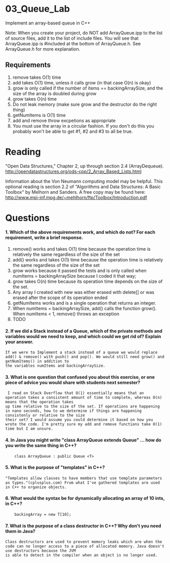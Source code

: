 03_Queue_Lab
============

Implement an array-based queue in C++

Note: When you create your project, do NOT add ArrayQueue.ipp to the list of source files, add it to the list of include files. You will see that ArrayQueue.ipp is #included at the bottom of ArrayQueue.h. See ArrayQueue.h for more explanation.

Requirements
------------

1. remove takes O(1) time
2. add takes O(1) time, unless it calls grow (in that case O(n) is okay)
3. grow is only called if the number of items == backingArraySize, and the size of the array is doubled during grow
4. grow takes O(n) time
5. Do not leak memory (make sure grow and the destructor do the right thing)
6. getNumItems is O(1) time
7. add and remove throw excpetions as appropriate
8. You must use the array in a circular fashion. If you don't do this you probably won't be able to get #1, #2 and #3 to all be true.

Reading
=======
"Open Data Structures," Chapter 2, up through section 2.4 (ArrayDequeue). http://opendatastructures.org/ods-cpp/2_Array_Based_Lists.html

Information about the Von Neumann computing model may be helpful. This optional reading is section 2.2 of "Algorithms and Data Structures: A Basic Toolbox" by Melhorn and Sanders. A free copy may be found here: http://www.mpi-inf.mpg.de/~mehlhorn/ftp/Toolbox/Introduction.pdf

Questions
=========

#### 1. Which of the above requirements work, and which do not? For each requirement, write a brief response.

1. remove() works and takes O(1) time because the operation time is relatively the same regardless of the size of the set
2. add() works and takes O(1) time because the operation time is relatively the same regardless of the size of the set
3. grow works because it passed the tests and is only called when numItems = backingArraySize because I coded it that way;
4. grow takes O(n) time because its operation time depends on the size of the set.
5. Any array I created with new was either erased with delete[] or was erased after the scope of its operation ended
6. getNumItems works and is a single operation that returns an integer.
7. When numItems = backingArraySize, add() calls the function grow(). When numItems < 1, remove() throws an exception
8. TODO

#### 2. If we did a Stack instead of a Queue, which of the private methods and variables would we need to keep, and which could we get rid of? Explain your answer.

	If we were to Implement a stack instead of a queue we would replace add() & remove() with push() and pop(). We would still need grow() and getNumItems() in addition to 
	the variables numItems and backingArraySize.

#### 3. What is one question that confused you about this exercise, or one piece of advice you would share with students next semester?
	 I read on Stack Overflow that O(1) essentially means that an operation takes a consistent amount of time to complete, whereas O(n) means that the operation takes
	up time relative to the size of the set. If operations are happening in nano seconds, how to we determine if things are happening consistenly or relative to the size
	their set? I would assume you could determine it based on how you wrote the code. I'm pretty sure my add and remove functions take O(1) time but I am unsure.

#### 4. In Java you might write "class ArrayQueue extends Queue" ... how do you write the same thing in C++?

		class ArrayQueue : public Queue <T> 

#### 5. What is the purpose of "templates" in C++?

	"Templates allow classes to have members that use template parameters as types."(cplusplus.com) From what I've gathered templates are used in C++ to organize objects.

#### 6. What would the syntax be for dynamically allocating an array of 10 ints, in C++?

		backingArray = new T[10];

#### 7. What is the purpose of a class destructor in C++? Why don't you need them in Java?

	Class destructors are used to prevent memory leaks which are when the code can no longer access to a piece of allocated memory. Java doesn't use destructors because the JVM 
	is able to detect in the compiler when an object is no longer used.